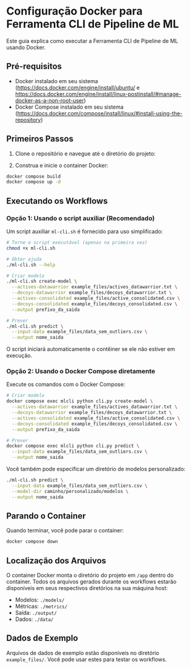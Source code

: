 # Configuração Docker para Ferramenta CLI de Pipeline de ML

Este guia explica como executar a Ferramenta CLI de Pipeline de ML usando Docker.

## Pré-requisitos

- Docker instalado em seu sistema (https://docs.docker.com/engine/install/ubuntu/ e https://docs.docker.com/engine/install/linux-postinstall/#manage-docker-as-a-non-root-user)
- Docker Compose instalado em seu sistema (https://docs.docker.com/compose/install/linux/#install-using-the-repository)

## Primeiros Passos

1. Clone o repositório e navegue até o diretório do projeto:

2. Construa e inicie o container Docker:

```bash
docker compose build
docker compose up -d
```

## Executando os Workflows

### Opção 1: Usando o script auxiliar (Recomendado)

Um script auxiliar `ml-cli.sh` é fornecido para uso simplificado:

```bash
# Torne o script executável (apenas na primeira vez)
chmod +x ml-cli.sh

# Obter ajuda
./ml-cli.sh --help

# Criar modelo
./ml-cli.sh create-model \
  --actives-datawarrior example_files/actives_datawarrior.txt \
  --decoys-datawarrior example_files/decoys_datawarrior.txt \
  --actives-consolidated example_files/active_consolidated.csv \
  --decoys-consolidated example_files/decoys_consolidated.csv \
  --output prefixo_da_saida

# Prever
./ml-cli.sh predict \
  --input-data example_files/data_sem_outliers.csv \
  --output nome_saida
```

O script iniciará automaticamente o contêiner se ele não estiver em execução.

### Opção 2: Usando o Docker Compose diretamente

Execute os comandos com o Docker Compose:

```bash
# Criar modelo
docker compose exec mlcli python cli.py create-model \
  --actives-datawarrior example_files/actives_datawarrior.txt \
  --decoys-datawarrior example_files/decoys_datawarrior.txt \
  --actives-consolidated example_files/active_consolidated.csv \
  --decoys-consolidated example_files/decoys_consolidated.csv \
  --output prefixo_da_saida

# Prever
docker compose exec mlcli python cli.py predict \
  --input-data example_files/data_sem_outliers.csv \
  --output nome_saida
```

Você também pode especificar um diretório de modelos personalizado:

```bash
./ml-cli.sh predict \
  --input-data example_files/data_sem_outliers.csv \
  --model-dir caminho/personalizado/modelos \
  --output nome_saida
```

## Parando o Container

Quando terminar, você pode parar o container:

```bash
docker compose down
```

## Localização dos Arquivos

O container Docker monta o diretório do projeto em `/app` dentro do container. Todos os arquivos gerados durante os workflows estarão disponíveis em seus respectivos diretórios na sua máquina host:

- Modelos: `./models/`
- Métricas: `./metrics/`
- Saída: `./output/`
- Dados: `./data/`

## Dados de Exemplo

Arquivos de dados de exemplo estão disponíveis no diretório `example_files/`. Você pode usar estes para testar os workflows. 